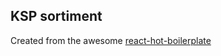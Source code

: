 ## KSP sortiment

Created from the awesome [react-hot-boilerplate](https://github.com/gaearon/react-hot-boilerplate)